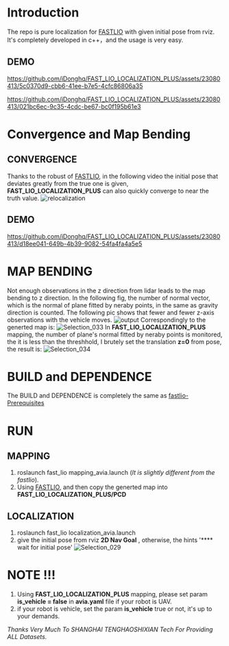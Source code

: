 # Introduction
The repo is pure localization for [FASTLIO](https://github.com/hku-mars/FAST_LIO) with given initial pose from rviz. It's completely developed in c++，and the usage is very easy. 
## DEMO
https://github.com/iDonghq/FAST_LIO_LOCALIZATION_PLUS/assets/23080413/5c0370d9-cbb6-41ee-b7e5-4cfc86806a35


https://github.com/iDonghq/FAST_LIO_LOCALIZATION_PLUS/assets/23080413/021bc6ec-9c35-4cdc-be67-bc0f195b61e3



# Convergence and Map Bending
## CONVERGENCE
Thanks to the robust of [FASTLIO](https://github.com/hku-mars/FAST_LIO), in the following video the initial pose that deviates greatly from the true one is given, **FAST_LIO_LOCALIZATION_PLUS** can also quickly converge to near the truth value.
![relocalization](https://github.com/iDonghq/FAST_LIO_LOCALIZATION_PLUS/assets/23080413/c7b60bbc-1412-45a6-a958-20abc1d82558)
## DEMO 
https://github.com/iDonghq/FAST_LIO_LOCALIZATION_PLUS/assets/23080413/d18ee041-649b-4b39-9082-54fa4fa4a5e5

# MAP BENDING
Not enough observations in the z direction from lidar leads to the map bending to z direction. In the following fig, the number of normal vector, which is the normal of plane fitted by neraby points, in the same as gravity direction is counted. The following pic shows that fewer and fewer z-axis observations with  the vehicle moves. 
![output](https://github.com/iDonghq/FAST_LIO_LOCALIZATION_PLUS/assets/23080413/07f1a65a-04cf-4c6f-8d0a-e5c992237376)
Correspondingly to the generted map is:
![Selection_033](https://github.com/iDonghq/FAST_LIO_LOCALIZATION_PLUS/assets/23080413/492f57c2-8a5e-4ae6-a908-fe675f4e73b6)
In  **FAST_LIO_LOCALIZATION_PLUS** mapping, the number of plane's normal fitted by neraby points is monitored, the it is less than the threshhold, I brutely set the translation **z=0** from pose, the result is:
![Selection_034](https://github.com/iDonghq/FAST_LIO_LOCALIZATION_PLUS/assets/23080413/f90f98fe-d1d6-41a6-b13a-93c30c38401b)



# BUILD and DEPENDENCE 
The BUILD and DEPENDENCE is completely the same as [fastlio-Prerequisites](https://github.com/hku-mars/FAST_LIO)

# RUN
## MAPPING
1. roslaunch fast_lio mapping_avia.launch (*It is slightly different from the fastlio*).
2. Using [FASTLIO](https://github.com/hku-mars/FAST_LIO), and then copy the generted map into **FAST_LIO_LOCALIZATION_PLUS/PCD**
## LOCALIZATION
1. roslaunch fast_lio localization_avia.launch
2. give the initial pose from rviz **2D Nav Goal** , otherwise, the hints '**** wait for initial pose'
![Selection_029](https://github.com/iDonghq/FAST_LIO_LOCALIZATION_PLUS/assets/23080413/a93c8700-27ab-4353-9080-50cc1c3b6a93)



# NOTE !!!
 1. Using **FAST_LIO_LOCALIZATION_PLUS** mapping, please set param **is_vehicle = false** in **avia.yaml** file if your robot is UAV.
 2. if your robot is vehicle, set the param **is_vehicle** true or not, it's up to your demands.

*Thanks Very Much To SHANGHAI TENGHAOSHIXIAN Tech For Providing ALL Datasets.*
